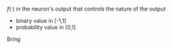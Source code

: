 $f(\cdot)$ in the neuron's output that controls the nature of the output
- binary value in [-1,1]
- probability value in [0,1]

Bring